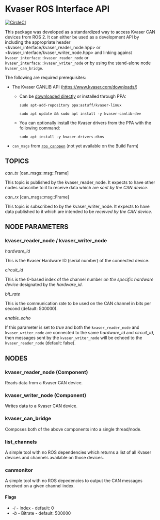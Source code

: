 # Kvaser ROS Interface API

[![CircleCI](https://circleci.com/gh/astuff/kvaser_interface/tree/dashing-devel.svg?style=svg)](https://circleci.com/gh/astuff/kvaser_interface/tree/dashing-devel)

This package was developed as a standardized way to access Kvaser CAN devices from ROS 2. It can either be used as a development API
by including the appropriate header <kvaser_interface/kvaser_reader_node.hpp> or <kvaser_interface/kvaser_writer_node.hpp> and linking
against `kvaser_interface::kvaser_reader_node` or `kvaser_interface::kvaser_writer_node` or by using the stand-alone node `kvaser_can_bridge`.

The following are required prerequisites:

* The Kvaser CANLIB API (https://www.kvaser.com/downloads/)
    * Can be [downloaded directly](https://www.kvaser.com/kvaser-downloads) or installed through PPA:

        `sudo apt-add-repository ppa:astuff/kvaser-linux`

        `sudo apt update && sudo apt install -y kvaser-canlib-dev`
    * You can optionally install the Kvaser drivers from the PPA with the following command:

        `sudo apt install -y kvaser-drivers-dkms`
* `can_msgs` from [`ros_canopen`](https://github.com/JWhitleyAStuff/ros_canopen/tree/dashing-devel) (not yet available on the Build Farm)

## TOPICS

*can_tx* [can_msgs::msg::Frame]

This topic is published by the kvaser_reader_node. It expects to have other nodes subscribe to it to receive data which are *sent by the CAN device*.

*can_rx* [can_msgs::msg::Frame]

This topic is subscribed to by the kvaser_writer_node. It expects to have data published to it which are intended to be *received by the CAN device*.

## NODE PARAMETERS

### kvaser_reader_node / kvaser_writer_node

*hardware_id*

This is the Kvaser Hardware ID (serial number) of the connected device.

*circuit_id*

This is the 0-based index of the channel number *on the specific hardware device* designated by the *hardware_id*.

*bit_rate*

This is the communication rate to be used on the CAN channel in bits per second (default: 500000).

*enable_echo*

If this parameter is set to *true* and both the `kvaser_reader_node` and `kvaser_writer_node` are connected to the same
*hardware_id* and *circuit_id*, then messages sent by the `kvaser_writer_node` will be echoed to the `kvaser_reader_node` (default: false).

## NODES

### kvaser_reader_node (Component)

Reads data from a Kvaser CAN device.

### kvaser_writer_node (Component)

Writes data to a Kvaser CAN device.

### kvaser_can_bridge

Composes both of the above components into a single thread/node.

### list_channels

A simple tool with no ROS dependencies which returns a list of all Kvaser devices and channels available on those devices.

### canmonitor

A simple tool with no ROS depedencies to output the CAN messages received on a given channel index.

#### Flags

- *-i* - Index - default: 0
- *-b* - Bitrate - default: 500000
